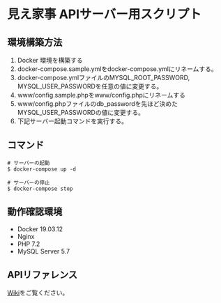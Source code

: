 # 見え家事 APIサーバー用スクリプト
## 環境構築方法
1. Docker 環境を構築する
1. docker-compose.sample.ymlをdocker-compose.ymlにリネームする。
1. docker-compose.ymlファイルのMYSQL_ROOT_PASSWORD, MYSQL_USER_PASSWORDを任意の値に変更する。
1. www/config.sample.phpをwww/config.phpにリネームする
1. www/config.phpファイルのdb_passwordを先ほど決めたMYSQL_USER_PASSWORDの値に変更する。
1. 下記サーバー起動コマンドを実行する。

## コマンド
```
# サーバーの起動
$ docker-compose up -d

# サーバーの停止
$ docker-compose stop

```

## 動作確認環境
- Docker 19.03.12
- Nginx
- PHP 7.2
- MySQL Server 5.7

## APIリファレンス
[Wiki](https://github.com/junki-gnct/miekaji-server/wiki)をご覧ください。